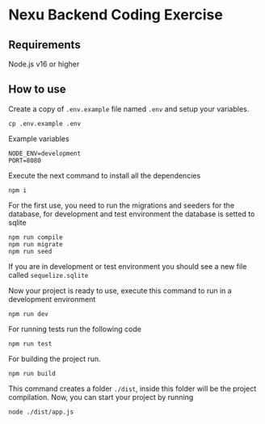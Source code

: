 # Nexu Backend Coding Exercise

## Requirements

Node.js v16 or higher

## How to use

Create a copy of `.env.example` file named `.env` and setup your variables.

```
cp .env.example .env
```

Example variables

```
NODE_ENV=development
PORT=8080
```

Execute the next command to install all the dependencies

```
npm i
```

For the first use, you need to run the migrations and seeders for the database, for development and test environment the database is setted to sqlite

```
npm run compile
npm run migrate
npm run seed
```

If you are in development or test environment you should see a new file called `sequelize.sqlite`

Now your project is ready to use, execute this command to run in a development environment

```
npm run dev
```

For running tests run the following code

```
npm run test
```

For building the project run.

```
npm run build
```

This command creates a folder `./dist`, inside this folder will be the project compilation.
Now, you can start your project by running

```
node ./dist/app.js
```
